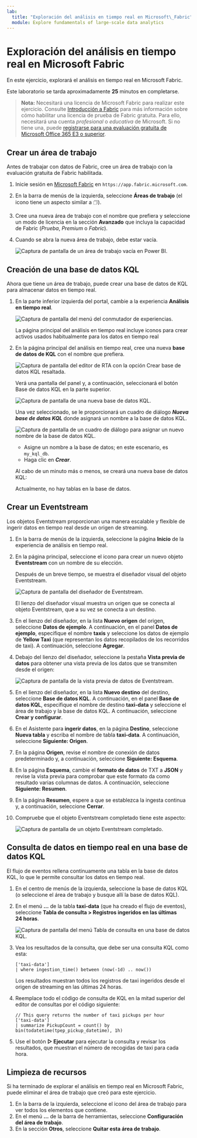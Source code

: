 ```yaml
---
lab:
  title: "Exploración del análisis en tiempo real en Microsoft\_Fabric"
  module: Explore fundamentals of large-scale data analytics
---
```


# Exploración del análisis en tiempo real en Microsoft Fabric

En este ejercicio, explorará el análisis en tiempo real en Microsoft Fabric.

Este laboratorio se tarda aproximadamente **25** minutos en completarse.

> **Nota:** Necesitará una licencia de Microsoft Fabric para realizar este ejercicio. Consulte [Introducción a Fabric](https://learn.microsoft.com/fabric/get-started/fabric-trial) para más información sobre cómo habilitar una licencia de prueba de Fabric gratuita. Para ello, necesitará una cuenta *profesional* o *educativa* de Microsoft. Si no tiene una, puede [registrarse para una evaluación gratuita de Microsoft Office 365 E3 o superior](https://www.microsoft.com/microsoft-365/business/compare-more-office-365-for-business-plans).

## Crear un área de trabajo

Antes de trabajar con datos de Fabric, cree un área de trabajo con la evaluación gratuita de Fabric habilitada.

1. Inicie sesión en [Microsoft Fabric](https://app.fabric.microsoft.com) en `https://app.fabric.microsoft.com`.
2. En la barra de menús de la izquierda, seleccione **Áreas de trabajo** (el icono tiene un aspecto similar a &#128455;).
3. Cree una nueva área de trabajo con el nombre que prefiera y seleccione un modo de licencia en la sección **Avanzado** que incluya la capacidad de Fabric (*Prueba*, *Premium* o *Fabric*).
4. Cuando se abra la nueva área de trabajo, debe estar vacía.

    ![Captura de pantalla de un área de trabajo vacía en Power BI.](./images/new-workspace.png)

## Creación de una base de datos KQL

Ahora que tiene un área de trabajo, puede crear una base de datos de KQL para almacenar datos en tiempo real.

1. En la parte inferior izquierda del portal, cambie a la experiencia **Análisis en tiempo real**.

    ![Captura de pantalla del menú del conmutador de experiencias.](./images/fabric-real-time.png)

    La página principal del análisis en tiempo real incluye iconos para crear activos usados habitualmente para los datos en tiempo real

2. En la página principal del análisis en tiempo real, cree una nueva **base de datos de KQL** con el nombre que prefiera.

    ![Captura de pantalla del editor de RTA con la opción Crear base de datos KQL resaltada.](./images/create-kql-db.png)

   Verá una pantalla del panel y, a continuación, seleccionará el botón Base de datos KQL en la parte superior.

    ![Captura de pantalla de una nueva base de datos KQL.](./images/kql-database.png)

    Una vez seleccionado, se le proporcionará un cuadro de diálogo ***Nueva base de datos KQL*** donde asignará un nombre a la base de datos KQL.

    ![Captura de pantalla de un cuadro de diálogo para asignar un nuevo nombre de la base de datos KQL.](./images/name-kql-db.png)

   - Asigne un nombre a la base de datos; en este escenario, es `my_kql_db`.
   - Haga clic en ***Crear***.
  
    Al cabo de un minuto más o menos, se creará una nueva base de datos KQL:

    Actualmente, no hay tablas en la base de datos.

## Crear un Eventstream

Los objetos Eventstream proporcionan una manera escalable y flexible de ingerir datos en tiempo real desde un origen de streaming.

1. En la barra de menús de la izquierda, seleccione la página **Inicio** de la experiencia de análisis en tiempo real.
1. En la página principal, seleccione el icono para crear un nuevo objeto **Eventstream** con un nombre de su elección.

    Después de un breve tiempo, se muestra el diseñador visual del objeto Eventstream.

    ![Captura de pantalla del diseñador de Eventstream.](./images/eventstream-designer.png)

    El lienzo del diseñador visual muestra un origen que se conecta al objeto Eventstream, que a su vez se conecta a un destino.

1. En el lienzo del diseñador, en la lista **Nuevo origen** del origen, seleccione **Datos de ejemplo**. A continuación, en el panel **Datos de ejemplo**, especifique el nombre **taxis** y seleccione los datos de ejemplo de **Yellow Taxi** (que representan los datos recopilados de los recorridos de taxi). A continuación, seleccione **Agregar**.
1. Debajo del lienzo del diseñador, seleccione la pestaña **Vista previa de datos** para obtener una vista previa de los datos que se transmiten desde el origen:

    ![Captura de pantalla de la vista previa de datos de Eventstream.](./images/eventstream-preview.png)

1. En el lienzo del diseñador, en la lista **Nuevo destino** del destino, seleccione **Base de datos KQL**. A continuación, en el panel **Base de datos KQL**, especifique el nombre de destino **taxi-data** y seleccione el área de trabajo y la base de datos KQL. A continuación, seleccione **Crear y configurar**.
1. En el Asistente para **ingerir datos**, en la página **Destino**, seleccione **Nueva tabla** y escriba el nombre de tabla **taxi-data**. A continuación, seleccione **Siguiente: Origen**.
1. En la página **Origen**, revise el nombre de conexión de datos predeterminado y, a continuación, seleccione **Siguiente: Esquema**.
1. En la página **Esquema**, cambie el **formato de datos** de TXT a **JSON** y revise la vista previa para comprobar que este formato da como resultado varias columnas de datos. A continuación, seleccione **Siguiente: Resumen**.
1. En la página **Resumen**, espere a que se establezca la ingesta continua y, a continuación, seleccione **Cerrar**.
1. Compruebe que el objeto Eventstream completado tiene este aspecto:

    ![Captura de pantalla de un objeto Eventstream completado.](./images/complete-eventstream.png)

## Consulta de datos en tiempo real en una base de datos KQL

El flujo de eventos rellena continuamente una tabla en la base de datos KQL, lo que le permite consultar los datos en tiempo real.

1. En el centro de menús de la izquierda, seleccione la base de datos KQL (o seleccione el área de trabajo y busque allí la base de datos KQL).
1. En el menú **...** de la tabla **taxi-data** (que ha creado el flujo de eventos), seleccione **Tabla de consulta > Registros ingeridos en las últimas 24 horas**.

    ![Captura de pantalla del menú Tabla de consulta en una base de datos KQL.](./images/kql-query.png)

1. Vea los resultados de la consulta, que debe ser una consulta KQL como esta:

    ```kql
    ['taxi-data']
    | where ingestion_time() between (now(-1d) .. now())
    ```

    Los resultados muestran todos los registros de taxi ingeridos desde el origen de streaming en las últimas 24 horas.

1. Reemplace todo el código de consulta de KQL en la mitad superior del editor de consultas por el código siguiente:

    ```kql
    // This query returns the number of taxi pickups per hour
    ['taxi-data']
    | summarize PickupCount = count() by bin(todatetime(tpep_pickup_datetime), 1h)
    ```

1. Use el botón **&#9655; Ejecutar** para ejecutar la consulta y revisar los resultados, que muestran el número de recogidas de taxi para cada hora.

## Limpieza de recursos

Si ha terminado de explorar el análisis en tiempo real en Microsoft Fabric, puede eliminar el área de trabajo que creó para este ejercicio.

1. En la barra de la izquierda, seleccione el icono del área de trabajo para ver todos los elementos que contiene.
2. En el menú **...** de la barra de herramientas, seleccione **Configuración del área de trabajo**.
3. En la sección **Otros**, seleccione **Quitar esta área de trabajo**.
